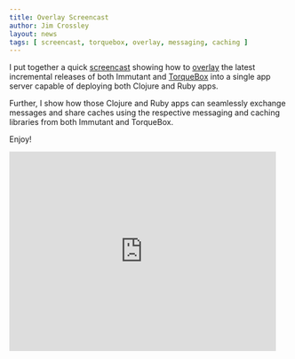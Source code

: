 ```yaml
---
title: Overlay Screencast
author: Jim Crossley
layout: news
tags: [ screencast, torquebox, overlay, messaging, caching ]
---
```


I put together a quick [screencast] showing how to [overlay] the latest
incremental releases of both Immutant and [TorqueBox] into a single app
server capable of deploying both Clojure and Ruby apps.

Further, I show how those Clojure and Ruby apps can seamlessly
exchange messages and share caches using the respective messaging and
caching libraries from both Immutant and TorqueBox.

Enjoy!

<iframe width="480" height="360" src="http://www.youtube.com/embed/KqdY0wz_Rb0" frameborder="0" allowfullscreen></iframe>


[screencast]: http://www.youtube.com/watch?v=KqdY0wz_Rb0
[overlay]: /tutorials/overlay/index.html
[TorqueBox]: http://torquebox.org/
